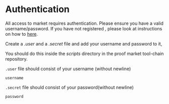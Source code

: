# Authentication

All access to market requires authentication. Please ensure you have a valid username/password. If you have not registered , please look at instructions on how to [here](https://docs.nil.foundation/proof-market/market/front-end#request-access).

Create a _.user_ and a _.secret_ file and add your username and password to it,&#x20;

You should do this inside the _scripts_ directory in the proof market tool-chain repository.

`.user` file should consist of your username (without newline)

```
username
```

`.secret` file should consist of your password(without newline)

```
password
```
